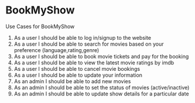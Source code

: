 # BookMyShow

Use Cases for BookMyShow

1. As a user I should be able to log in/signup to the website
2. As a user I should be able to search for movies based on your preference (language,rating,genre) 
3. As a user I should be able to book movie tickets and pay for the booking
4. As a user I should be able to view the latest movie ratings by imdb
5. As a user I should be able to cancel movie bookings
6. As a user I should be able to update your information
7. As an admin I should be able to add new movies
8. As an admin I should be able to set the status of movies (active/inactive)
9. As an admin I should be able to update show details for a particular date
